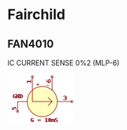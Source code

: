 # Fairchild

## FAN4010
IC CURRENT SENSE 0%2 (MLP-6)

![FAN4010__1__1](/images/Fairchild__FAN4010__1__1.png?raw=true) 

